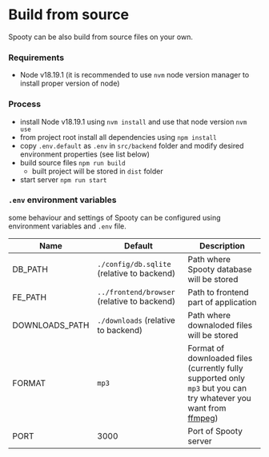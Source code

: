# Build from source

Spooty can be also build from source files on your own. 

### Requirements
- Node v18.19.1 (it is recommended to use `nvm` node version manager to install proper version of node)

### Process
- install Node v18.19.1 using `nvm install` and use that node version `nvm use`
- from project root install all dependencies using `npm install`
- copy `.env.default` as `.env` in `src/backend` folder and modify desired environment properties (see list below)
- build source files `npm run build`
  - built project will be stored in `dist` folder 
- start server `npm run start`

### `.env` environment variables
some behaviour and settings of Spooty can be configured using environment variables and `.env` file.

Name | Default                                    | Description                                                                                                                                                   |
--- |--------------------------------------------|---------------------------------------------------------------------------------------------------------------------------------------------------------------|
DB_PATH | `./config/db.sqlite` (relative to backend) | Path where Spooty database will be stored                                                                                                                     |
FE_PATH | `../frontend/browser` (relative to backend)                     | Path to frontend part of application                                                                                                                          |
DOWNLOADS_PATH | `./downloads` (relative to backend)                             | Path where downaloded files will be stored                                                                                                                    |
FORMAT | `mp3`                                      | Format of downloaded files (currently fully supported only `mp3` but you can try whatever you want from [ffmpeg](https://ffmpeg.org/ffmpeg-formats.html#Muxers)) |
PORT | 3000                                       | Port of Spooty server                                                                                                                                         |